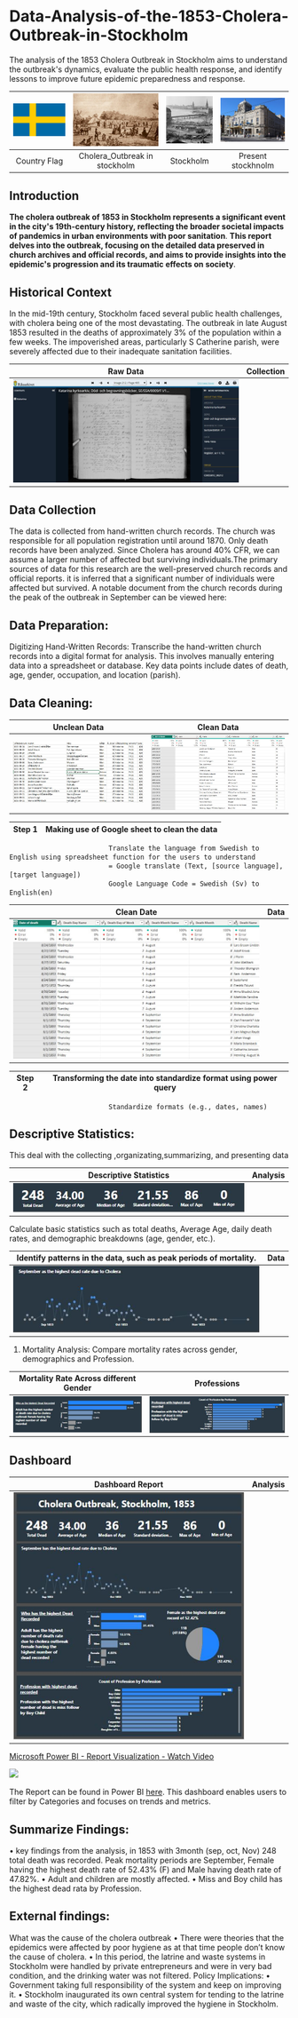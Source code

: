 # Data-Analysis-of-the-1853-Cholera-Outbreak-in-Stockholm
The analysis of the 1853 Cholera Outbreak in Stockholm aims to understand the outbreak's dynamics, evaluate the public health response, and identify lessons to improve future epidemic preparedness and response.
 
![](Flag_of_Sweden.svg.png)          |    ![](1_X9n4IjnYt6-hLc-ou3Kwjg.jpg)    |   ![](Stockholms_innerstad_-_KMB_-_16001000508344.jpg)   |    ![](Kungliga_Dramatiska_Teatern.jpg)  
:-----------------------------------:|:---------------------------------------:|:--------------------------------------------------------:|:--------------------------:
Country Flag                         |     Cholera_Outbreak in stockholm       |         Stockholm                                        |  Present stockhnolm 


## Introduction
**The cholera outbreak of 1853 in Stockholm represents a significant event in the city's 19th-century history, reflecting the broader societal impacts of pandemics in urban environments with poor sanitation**. **This report delves into the outbreak, focusing on the detailed data preserved in church archives and official records, and aims to provide insights into the epidemic's progression and its traumatic effects on society**.

## Historical Context
In the mid-19th century, Stockholm faced several public health challenges, with cholera being one of the most devastating. The outbreak in late August 1853 resulted in the deaths of approximately 3% of the population within a few weeks. The impoverished areas, particularly S
Catherine parish, were severely affected due to their inadequate sanitation facilities.


Raw Data                             |    Collection      
:-----------------------------------:|:---------------------------------------:
![](pic.JPG)                         |     

       

## Data Collection
The data is collected from hand-written church records. The church was responsible for all population registration until around 1870. Only death records have been analyzed. Since Cholera has around 40% CFR, we can assume a larger number of affected but surviving individuals.The primary sources of data for this research are the well-preserved church records and official reports. it is inferred that a significant number of individuals were affected but survived. A notable document from the church records during the peak of the outbreak in September can be viewed here:

## Data Preparation:
Digitizing Hand-Written Records:
Transcribe the hand-written church records into a digital format for analysis. This involves manually entering data into a spreadsheet or database.
Key data points include dates of death, age, gender, occupation, and location (parish).

## Data Cleaning:

Unclean Data                         |    Clean Data     
:-----------------------------------:|:---------------------------------------:
![](Uncleandata.JPG)                |    ![](clean1.JPG)       



Step 1                 |      Making use of Google sheet to clean the data
:---------------------:|:--------------------------------------------------------:
                             Translate the language from Swedish to English using spreadsheet function for the users to understand 
                             = Google translate (Text, [source language], [target language]) 
                             Google Language Code = Swedish (Sv) to English(en)   


Clean Date                           |    Data     
:-----------------------------------:|:---------------------------------------:
![](cleandatename.JPG)               |          

Step 2                 |     Transforming the date into standardize format using power query
:---------------------:|:--------------------------------------------------------:
                             Standardize formats (e.g., dates, names)



## Descriptive Statistics: 
This deal with the collecting ,organizating,summarizing, and presenting data

Descriptive Statistics               |    Analysis   
:-----------------------------------:|:---------------------------------------:
![](statistic.JPG)                   |          


Calculate basic statistics such as total deaths, Average Age, daily death rates, and demographic breakdowns (age, gender, etc.).

Identify patterns in the data, such as peak periods of mortality.                      |    Data     
:-----------------------------------:|:---------------------------------------:
![](sprff.JPG)                       |          


1. Mortality Analysis:
Compare mortality rates across gender, demographics and Profession.

Mortality Rate Across different Gender    |   Professions    
:----------------------------------------:|:---------------------------------------:
![](motalityrate.JPG)                    |   ![](esa.JPG)        

## Dashboard

Dashboard Report                          |   Analysis   
:----------------------------------------:|:---------------------------------------:
![](Capture77.JPG)                        |      

<div>
    <a href="https://www.loom.com/share/a6508fc368b142829faaaee11e1be17c">
      <p>Microsoft Power BI - Report Visualization - Watch Video</p>
    </a>
    <a href="https://www.loom.com/share/a6508fc368b142829faaaee11e1be17c">
      <img style="max-width:300px;" src="https://cdn.loom.com/sessions/thumbnails/a6508fc368b142829faaaee11e1be17c-ce891c007490c8ad-full-play.gif">
    </a>
  </div>

The Report can be found in Power BI [here](https://app.powerbi.com/view?r=eyJrIjoiYzI2YWE2MTMtYTZkMi00NGNiLWFiMDgtZjhjMmExN2I5NGU3IiwidCI6ImRmODY3OWNkLWE4MGUtNDVkOC05OWFjLWM4M2VkN2ZmOTVhMCJ9). This dashboard enables users to filter by Categories and focuses on trends and metrics.


## Summarize Findings:
•	key findings from the analysis, in 1853 with 3month (sep, oct, Nov) 248 total death was recorded.  Peak mortality periods are September, Female having the highest death rate of 52.43% (F) and Male having death rate of 47.82%.
•	Adult and children are mostly affected.
•	Miss and Boy child has the highest dead rata by Profession.

## External findings:
What was the cause of the cholera outbreak
•	There were theories that the epidemics were affected by poor hygiene as at that time people don’t know the cause of cholera.
•	In this period, the latrine and waste systems in Stockholm were handled by private entrepreneurs and were in very bad condition, and the drinking water was not filtered.
Policy Implications:
•	Government taking full responsibility of the system and keep on improving it.
•	Stockholm inaugurated its own central system for tending to the latrine and waste of the city, which radically improved the hygiene in Stockholm.


